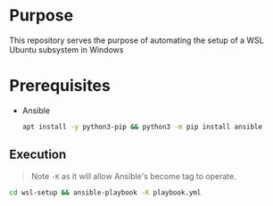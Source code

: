 # Purpose
This repository serves the purpose of automating the setup of a WSL Ubuntu subsystem in Windows

# Prerequisites
 - Ansible
	```sh
	apt install -y python3-pip && python3 -m pip install ansible
	```

## Execution
> Note `-K` as it will allow Ansible's become tag to operate. 
```sh
cd wsl-setup && ansible-playbook -K playbook.yml
```

